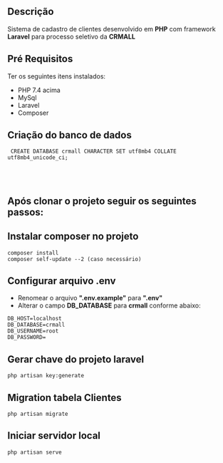 ## Descrição

Sistema de cadastro de clientes desenvolvido em **PHP** com framework **Laravel** para processo seletivo da **CRMALL**

## Pré Requisitos 

Ter os seguintes itens instalados:
- PHP 7.4 acima
- MySql
- Laravel
- Composer

## Criação do banco de dados
```
 CREATE DATABASE crmall CHARACTER SET utf8mb4 COLLATE utf8mb4_unicode_ci;
```

<br><br>
## Após clonar o projeto seguir os seguintes passos:

## Instalar composer no projeto
```
composer install
composer self-update --2 (caso necessário)
```

## Configurar arquivo .env 
- Renomear o arquivo **".env.example"** para **".env"**
- Alterar o campo **DB_DATABASE** para **crmall** conforme abaixo:
```
DB_HOST=localhost
DB_DATABASE=crmall 
DB_USERNAME=root
DB_PASSWORD=
```

## Gerar chave do projeto laravel
```
php artisan key:generate
```

## Migration tabela Clientes
```
php artisan migrate
```

## Iniciar servidor local 
```
php artisan serve
```
